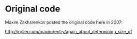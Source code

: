 # Original code #

Maxim Zakharenkov posted the original code here in 2007:

http://jroller.com/maxim/entry/again_about_determining_size_of